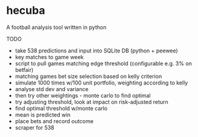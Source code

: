 # hecuba
A football analysis tool written in python

TODO
- take 538 predictions and input into SQLite DB (python + peewee)
- key matches to game week
- script to pull games matching edge threshold (configurable e.g. 3% on betfair)
- matching games bet size selection based on kelly criterion
- simulate 1000 times w/100 unit portfolio, weighting according to kelly
- analyse std dev and variance
- then try other weightings - monte carlo to find optimal
- try adjusting threshold, look at impact on risk-adjusted return
- find optimal threshold w/monte carlo
- mean is predicted win
- place bets and record outcome
- scraper for 538
